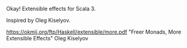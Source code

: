 Okay! Extensible effects for Scala 3.

Inspired by Oleg Kiselyov.

https://okmij.org/ftp/Haskell/extensible/more.pdf
"Freer Monads, More Extensible Effects" Oleg Kiselyov
